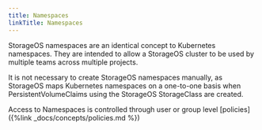 ```yaml
---
title: Namespaces
linkTitle: Namespaces
---
```



StorageOS namespaces are an identical concept to Kubernetes namespaces. They
are intended to allow a StorageOS cluster to be used by multiple teams across
multiple projects.

It is not necessary to create StorageOS namespaces manually, as StorageOS maps
Kubernetes namespaces on a one-to-one basis when PersistentVolumeClaims using
the StorageOS StorageClass are created.

Access to Namespaces is controlled through user or group level [policies]({%link
_docs/concepts/policies.md %})
